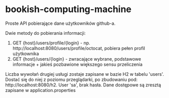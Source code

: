 # bookish-computing-machine

Proste API pobierające dane użytkowników github-a. 

Dwie metody do pobierania informacji:

1. GET {host}/users/profile/{login} - np. http://localhost:8080/users/profile/octocat, pobiera pełen profil użytkownika
2. GET {host}/users/{login} - zwracające wybrane, podstawowe informacje + jakieś pozbawione większego sensu przeliczenia

Liczba wywołań drugiej usługi zostaje zapisane w bazie H2 w tabelu 'users'. Dostać się do niej z poziomu przeglądarki, 
po zbudowaniu pod: http://localhost:8080/h2. User 'sa', brak hasła. Dane dostępowe są zresztą zapisane w application.properties
